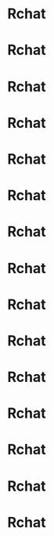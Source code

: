 # Rchat
# Rchat
# Rchat
# Rchat
# Rchat
# Rchat
# Rchat
# Rchat
# Rchat
# Rchat
# Rchat
# Rchat
# Rchat
# Rchat
# Rchat
